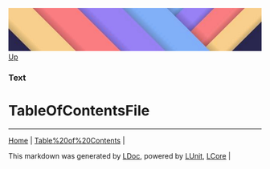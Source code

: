 ![](../Content/LDoc-banner-small.png "")
[Up](Text.md)
### Text
# TableOfContentsFile
---

[Home](../../README.md) | [Table%20of%20Contents](../../TableOfContents.md) | 


This markdown was generated by [LDoc](https://github.com/CodeSingularity/LDoc), powered by [LUnit](https://github.com/CodeSingularity/LUnit), [LCore](https://github.com/CodeSingularity/LCore) | 

